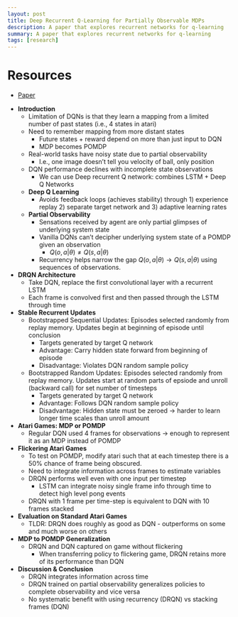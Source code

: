 ```yaml
---
layout: post
title: Deep Recurrent Q-Learning for Partially Observable MDPs
description: A paper that explores recurrent networks for q-learning
summary: A paper that explores recurrent networks for q-learning
tags: [research]
---
```


# Resources
- [Paper](https://arxiv.org/abs/1507.06527)

* **Introduction**  
  * Limitation of DQNs is that they learn a mapping from a limited number of past states (i.e., 4 states in atari)  
  * Need to remember mapping from more distant states  
    * Future states + reward depend on more than just input to DQN  
    * MDP becomes POMDP  
  * Real-world tasks have noisy state due to partial observability  
    * I.e., one image doesn’t tell you velocity of ball, only position  
  * DQN performance declines with incomplete state observations  
    * We can use Deep recurrent Q network: combines LSTM + Deep Q Networks  
  * **Deep Q Learning**  
    * Avoids feedback loops (achieves stability) through 1) experience replay 2) separate target network and 3) adaptive learning rates  
  * **Partial Observability**  
    * Sensations received by agent are only partial glimpses of underlying system state  
    * Vanilla DQNs can’t decipher underlying system state of a POMDP given an observation  
      * $Q(o, a \vert \theta) \neq Q(s, a \vert \theta)$  
    * Recurrency helps narrow the gap $Q(o, a \vert \theta) \rightarrow Q(s, a \vert \theta)$ using sequences of observations.  
* **DRQN Architecture**  
  * Take DQN, replace the first convolutional layer with a recurrent LSTM  
  * Each frame is convolved first and then passed through the LSTM through time  
* **Stable Recurrent Updates**  
  * Bootstrapped Sequential Updates: Episodes selected randomly from replay memory. Updates begin at beginning of episode until conclusion  
    * Targets generated by target Q network  
    * Advantage: Carry hidden state forward from beginning of episode  
    * Disadvantage: Violates DQN random sample policy  
  * Bootstrapped Random Updates: Episodes selected randomly from replay memory. Updates start at random parts of epsiode and unroll (backward call) for set number of timesteps  
    * Targets generated by target Q network  
    * Advantage: Follows DQN random sample policy  
    * Disadvantage: Hidden state must be zeroed  → harder to learn longer time scales than unroll amount  
* **Atari Games: MDP or POMDP**  
  * Regular DQN used 4 frames for observations → enough to represent it as an MDP instead of POMDP  
* **Flickering Atari Games**  
  * To test on POMDP, modify atari such that at each timestep there is a 50% chance of frame being obscured.  
  * Need to integrate information across frames to estimate variables  
  * DRQN performs well even with one input per timestep   
    * LSTM can integrate noisy single frame info through time to detect high level pong events  
  * DRQN with 1 frame per time-step is equivalent to DQN with 10 frames stacked  
* **Evaluation on Standard Atari Games**  
  * TLDR: DRQN does roughly as good as DQN - outperforms on some and much worse on others  
* **MDP to POMDP Generalization**  
  * DRQN and DQN captured on game without flickering  
    * When transferring policy to flickering game, DRQN retains more of its performance than DQN  
* **Discussion & Conclusion**  
  * DRQN integrates information across time  
  * DRQN trained on partial observability generalizes policies to complete observability and vice versa  
  * No systematic benefit with using recurrency (DRQN) vs stacking frames (DQN) 